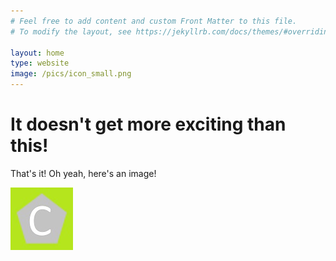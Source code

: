 ```yaml
---
# Feel free to add content and custom Front Matter to this file.
# To modify the layout, see https://jekyllrb.com/docs/themes/#overriding-theme-defaults

layout: home
type: website
image: /pics/icon_small.png
---
```

# It doesn't get more exciting than this!

That's it! Oh yeah, here's an image! 

![Icon](/pics/icon_small.png)